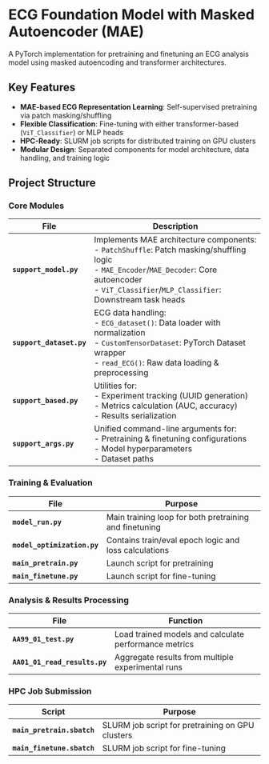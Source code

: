 # ECG Foundation Model with Masked Autoencoder (MAE)

A PyTorch implementation for pretraining and finetuning an ECG analysis model using masked autoencoding and transformer architectures.

## Key Features
- **MAE-based ECG Representation Learning**: Self-supervised pretraining via patch masking/shuffling
- **Flexible Classification**: Fine-tuning with either transformer-based (`ViT_Classifier`) or MLP heads
- **HPC-Ready**: SLURM job scripts for distributed training on GPU clusters
- **Modular Design**: Separated components for model architecture, data handling, and training logic

## Project Structure

### Core Modules
| File | Description |
|------|-------------|
| **`support_model.py`** | Implements MAE architecture components:<br>- `PatchShuffle`: Patch masking/shuffling logic<br>- `MAE_Encoder`/`MAE_Decoder`: Core autoencoder<br>- `ViT_Classifier`/`MLP_Classifier`: Downstream task heads |
| **`support_dataset.py`** | ECG data handling:<br>- `ECG_dataset()`: Data loader with normalization<br>- `CustomTensorDataset`: PyTorch Dataset wrapper<br>- `read_ECG()`: Raw data loading & preprocessing |
| **`support_based.py`** | Utilities for:<br>- Experiment tracking (UUID generation)<br>- Metrics calculation (AUC, accuracy)<br>- Results serialization |
| **`support_args.py`** | Unified command-line arguments for:<br>- Pretraining & finetuning configurations<br>- Model hyperparameters<br>- Dataset paths |

### Training & Evaluation
| File | Purpose |
|------|---------|
| **`model_run.py`** | Main training loop for both pretraining and finetuning |
| **`model_optimization.py`** | Contains train/eval epoch logic and loss calculations |
| **`main_pretrain.py`** | Launch script for pretraining |
| **`main_finetune.py`** | Launch script for fine-tuning |

### Analysis & Results Processing
| File | Function |
|------|----------|
| **`AA99_01_test.py`** | Load trained models and calculate performance metrics |
| **`AA01_01_read_results.py`** | Aggregate results from multiple experimental runs |

### HPC Job Submission
| Script | Purpose |
|--------|---------|
| **`main_pretrain.sbatch`** | SLURM job script for pretraining on GPU clusters |
| **`main_finetune.sbatch`** | SLURM job script for fine-tuning |
